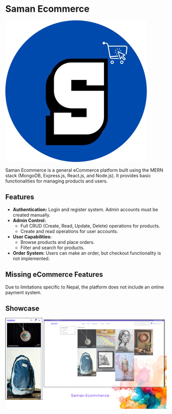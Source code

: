 # Saman Ecommerce

![Logo](client/public/src/icon.png)

Saman Ecommerce is a general eCommerce platform built using the MERN stack (MongoDB, Express.js, React.js, and Node.js). It provides basic functionalities for managing products and users.

## Features

- **Authentication:** Login and register system. Admin accounts must be created manually.
- **Admin Control:**  
  - Full CRUD (Create, Read, Update, Delete) operations for products.  
  - Create and read operations for user accounts.  
- **User Capabilities:**  
  - Browse products and place orders.  
  - Filter and search for products.  
- **Order System:** Users can make an order, but checkout functionality is not implemented.  

## Missing eCommerce Features  

Due to limitations specific to Nepal, the platform does not include an online payment system.  

## Showcase  

![Showcase](client/public/src/showcase.png)
